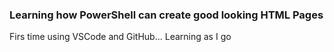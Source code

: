 ###  Learning how PowerShell can create good looking HTML Pages

Firs time using VSCode and GitHub... Learning as I go
